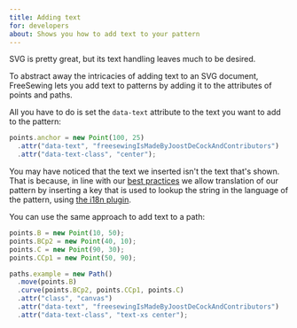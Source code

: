```yaml
---
title: Adding text
for: developers
about: Shows you how to add text to your pattern
---
```


SVG is pretty great, but its text handling leaves much to be desired.

To abstract away the intricacies of adding text to an SVG document, 
FreeSewing lets you add text to patterns by adding it to the attributes 
of points and paths.

All you have to do is set the `data-text` attribute to the text you want to add to the pattern:

```js
points.anchor = new Point(100, 25)
  .attr("data-text", "freesewingIsMadeByJoostDeCockAndContributors")
  .attr("data-text-class", "center");
```

<Example 
  part="point_attr" 
  caption="Text inserted in a FreeSewing pattern"
/>

<Note>

You may have noticed that the text we inserted isn't the text that's shown.
That is because, in line with our [best practices](/do) we allow translation of
our pattern by inserting a key that is used to lookup the string in the language
of the pattern, using [the i18n plugin](/plugins/i18n).

</Note>

You can use the same approach to add text to a path:

```js
points.B = new Point(10, 50);
points.BCp2 = new Point(40, 10);
points.C = new Point(90, 30);
points.CCp1 = new Point(50, 90);

paths.example = new Path()
  .move(points.B)
  .curve(points.BCp2, points.CCp1, points.C)
  .attr("class", "canvas")
  .attr("data-text", "freesewingIsMadeByJoostDeCockAndContributors")
  .attr("data-text-class", "text-xs center");
```

<Example 
  part="path_attr" 
  caption="Text on a path"
/>
